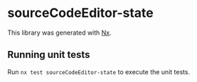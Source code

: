 # sourceCodeEditor-state

This library was generated with [Nx](https://nx.dev).

## Running unit tests

Run `nx test sourceCodeEditor-state` to execute the unit tests.
